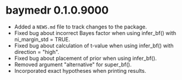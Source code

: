 # baymedr 0.1.0.9000

* Added a `NEWS.md` file to track changes to the package.
* Fixed bug about incorrect Bayes factor when using infer_bf() with ni_margin_std = TRUE.
* Fixed bug about calculation of t-value when using infer_bf() with direction = "high".
* Fixed bug about placement of prior when using infer_bf().
* Removed argument "alternative" for super_bf().
* Incorporated exact hypotheses when printing results.

